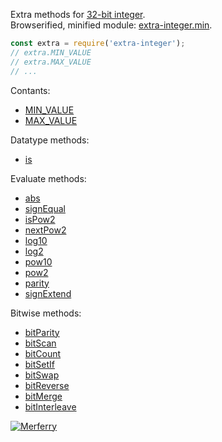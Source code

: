 Extra methods for [32-bit integer].<br>
Browserified, minified module: [extra-integer.min].

```javascript
const extra = require('extra-integer');
// extra.MIN_VALUE
// extra.MAX_VALUE
// ...
```

Contants:
- [MIN_VALUE](https://www.npmjs.com/package/integer-minvalue)
- [MAX_VALUE](https://www.npmjs.com/package/integer-maxvalue)

Datatype methods:
- [is](https://www.npmjs.com/package/integer-is)

Evaluate methods:
- [abs](https://www.npmjs.com/package/integer-abs)
- [signEqual](https://www.npmjs.com/package/integer-signequal)
- [isPow2](https://www.npmjs.com/package/integer-ispow2)
- [nextPow2](https://www.npmjs.com/package/integer-nextpow2)
- [log10](https://www.npmjs.com/package/integer-log10)
- [log2](https://www.npmjs.com/package/integer-log2)
- [pow10](https://www.npmjs.com/package/integer-pow10)
- [pow2](https://www.npmjs.com/package/integer-pow2)
- [parity](https://www.npmjs.com/package/integer-parity)
- [signExtend](https://www.npmjs.com/package/integer-signextend)

Bitwise methods:
- [bitParity](https://www.npmjs.com/package/integer-bitparity)
- [bitScan](https://www.npmjs.com/package/integer-bitscan)
- [bitCount](https://www.npmjs.com/package/integer-bitcount)
- [bitSetIf](https://www.npmjs.com/package/integer-bitsetif)
- [bitSwap](https://www.npmjs.com/package/integer-bitswap)
- [bitReverse](https://www.npmjs.com/package/integer-bitreverse)
- [bitMerge](https://www.npmjs.com/package/integer-bitmerge)
- [bitInterleave](https://www.npmjs.com/package/integer-bitinterleave)


[![Merferry](https://i.imgur.com/toEbRv5.jpg)](https://merferry.github.io)

[32-bit integer]: https://developer.mozilla.org/en-US/docs/Web/JavaScript/Reference/Operators/Bitwise_Operators
[extra-integer.min]: https://www.npmjs.com/package/extra-integer.min
